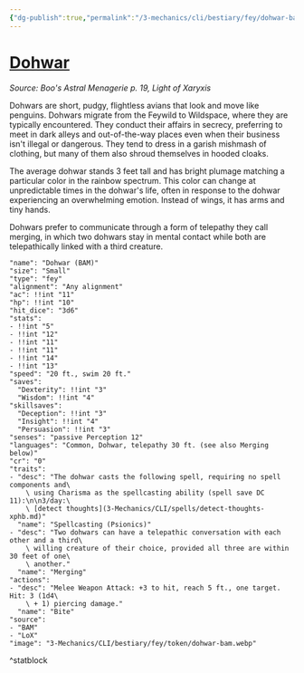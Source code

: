 ```yaml
---
{"dg-publish":true,"permalink":"/3-mechanics/cli/bestiary/fey/dohwar-bam/","tags":["ttrpg-cli/compendium/src/5e/bam","ttrpg-cli/monster/cr/0","ttrpg-cli/monster/size/small","ttrpg-cli/monster/type/fey"],"noteIcon":""}
---
```


# [Dohwar](3-Mechanics\CLI\bestiary\fey/dohwar-bam.md)
*Source: Boo's Astral Menagerie p. 19, Light of Xaryxis*  

Dohwars are short, pudgy, flightless avians that look and move like penguins. Dohwars migrate from the Feywild to Wildspace, where they are typically encountered. They conduct their affairs in secrecy, preferring to meet in dark alleys and out-of-the-way places even when their business isn't illegal or dangerous. They tend to dress in a garish mishmash of clothing, but many of them also shroud themselves in hooded cloaks.

The average dohwar stands 3 feet tall and has bright plumage matching a particular color in the rainbow spectrum. This color can change at unpredictable times in the dohwar's life, often in response to the dohwar experiencing an overwhelming emotion. Instead of wings, it has arms and tiny hands.

Dohwars prefer to communicate through a form of telepathy they call merging, in which two dohwars stay in mental contact while both are telepathically linked with a third creature.

```statblock
"name": "Dohwar (BAM)"
"size": "Small"
"type": "fey"
"alignment": "Any alignment"
"ac": !!int "11"
"hp": !!int "10"
"hit_dice": "3d6"
"stats":
- !!int "5"
- !!int "12"
- !!int "11"
- !!int "11"
- !!int "14"
- !!int "13"
"speed": "20 ft., swim 20 ft."
"saves":
  "Dexterity": !!int "3"
  "Wisdom": !!int "4"
"skillsaves":
  "Deception": !!int "3"
  "Insight": !!int "4"
  "Persuasion": !!int "3"
"senses": "passive Perception 12"
"languages": "Common, Dohwar, telepathy 30 ft. (see also Merging below)"
"cr": "0"
"traits":
- "desc": "The dohwar casts the following spell, requiring no spell components and\
    \ using Charisma as the spellcasting ability (spell save DC 11):\n\n3/day:\
    \ [detect thoughts](3-Mechanics/CLI/spells/detect-thoughts-xphb.md)"
  "name": "Spellcasting (Psionics)"
- "desc": "Two dohwars can have a telepathic conversation with each other and a third\
    \ willing creature of their choice, provided all three are within 30 feet of one\
    \ another."
  "name": "Merging"
"actions":
- "desc": "Melee Weapon Attack: +3 to hit, reach 5 ft., one target. Hit: 3 (1d4\
    \ + 1) piercing damage."
  "name": "Bite"
"source":
- "BAM"
- "LoX"
"image": "3-Mechanics/CLI/bestiary/fey/token/dohwar-bam.webp"
```
^statblock